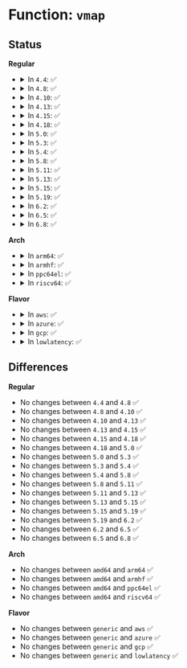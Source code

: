 # Function: <code>vmap</code>

## Status
<b>Regular</b>
<ul>
<li>
<details>
<summary>In <code>4.4</code>: ✅</summary>

```c
void *vmap(struct page **pages, unsigned int count, long unsigned int flags, pgprot_t prot);
```

**Collision:** Unique Global

**Inline:** No

**Transformation:** False

**Instances:**

```
In mm/vmalloc.c (ffffffff811ceec0)
Location: mm/vmalloc.c:1552
Inline: False
Direct callers:
  - arch/x86/xen/grant-table.c:xen_pvh_gnttab_setup
  - drivers/xen/xenbus/xenbus_client.c:xenbus_map_ring_valloc_hvm
  - drivers/base/firmware_class.c:firmware_loading_store
```
**Symbols:**

```
ffffffff811ceec0-ffffffff811cef6e: vmap (STB_GLOBAL)
```
</details>
</li>
<li>
<details>
<summary>In <code>4.8</code>: ✅</summary>

```c
void *vmap(struct page **pages, unsigned int count, long unsigned int flags, pgprot_t prot);
```

**Collision:** Unique Global

**Inline:** No

**Transformation:** False

**Instances:**

```
In mm/vmalloc.c (ffffffff811ec050)
Location: mm/vmalloc.c:1573
Inline: False
Direct callers:
  - drivers/xen/xenbus/xenbus_client.c:xenbus_map_ring_valloc_hvm
  - drivers/xen/xlate_mmu.c:xen_xlate_map_ballooned_pages
  - drivers/base/firmware_class.c:firmware_loading_store
```
**Symbols:**

```
ffffffff811ec050-ffffffff811ec0fe: vmap (STB_GLOBAL)
```
</details>
</li>
<li>
<details>
<summary>In <code>4.10</code>: ✅</summary>

```c
void *vmap(struct page **pages, unsigned int count, long unsigned int flags, pgprot_t prot);
```

**Collision:** Unique Global

**Inline:** No

**Transformation:** False

**Instances:**

```
In mm/vmalloc.c (ffffffff811fd290)
Location: mm/vmalloc.c:1588
Inline: False
Direct callers:
  - drivers/xen/xenbus/xenbus_client.c:xenbus_map_ring_valloc_hvm
  - drivers/xen/xlate_mmu.c:xen_xlate_map_ballooned_pages
  - drivers/base/firmware_class.c:firmware_loading_store
```
**Symbols:**

```
ffffffff811fd290-ffffffff811fd33e: vmap (STB_GLOBAL)
```
</details>
</li>
<li>
<details>
<summary>In <code>4.13</code>: ✅</summary>

```c
void *vmap(struct page **pages, unsigned int count, long unsigned int flags, pgprot_t prot);
```

**Collision:** Unique Global

**Inline:** No

**Transformation:** False

**Instances:**

```
In mm/vmalloc.c (ffffffff81207f70)
Location: mm/vmalloc.c:1640
Inline: False
Direct callers:
  - kernel/kexec_core.c:kimage_crash_copy_vmcoreinfo
  - drivers/xen/xenbus/xenbus_client.c:xenbus_map_ring_valloc_hvm
  - drivers/xen/xlate_mmu.c:xen_xlate_map_ballooned_pages
  - drivers/base/firmware_class.c:firmware_loading_store
```
**Symbols:**

```
ffffffff81207f70-ffffffff81208014: vmap (STB_GLOBAL)
```
</details>
</li>
<li>
<details>
<summary>In <code>4.15</code>: ✅</summary>

```c
void *vmap(struct page **pages, unsigned int count, long unsigned int flags, pgprot_t prot);
```

**Collision:** Unique Global

**Inline:** No

**Transformation:** False

**Instances:**

```
In mm/vmalloc.c (ffffffff81221050)
Location: mm/vmalloc.c:1638
Inline: False
Direct callers:
  - kernel/kexec_core.c:kimage_crash_copy_vmcoreinfo
  - drivers/xen/xenbus/xenbus_client.c:xenbus_map_ring_valloc_hvm
  - drivers/xen/xlate_mmu.c:xen_xlate_map_ballooned_pages
  - drivers/base/firmware_class.c:firmware_loading_store
```
**Symbols:**

```
ffffffff81221050-ffffffff812210f4: vmap (STB_GLOBAL)
```
</details>
</li>
<li>
<details>
<summary>In <code>4.18</code>: ✅</summary>

```c
void *vmap(struct page **pages, unsigned int count, long unsigned int flags, pgprot_t prot);
```

**Collision:** Unique Global

**Inline:** No

**Transformation:** False

**Instances:**

```
In mm/vmalloc.c (ffffffff81242f00)
Location: mm/vmalloc.c:1625
Inline: False
Direct callers:
  - kernel/kexec_core.c:kimage_crash_copy_vmcoreinfo
  - security/keys/big_key.c:big_key_alloc_buffer
  - drivers/xen/xenbus/xenbus_client.c:xenbus_map_ring_valloc_hvm
  - drivers/xen/xlate_mmu.c:xen_xlate_map_ballooned_pages
  - drivers/base/firmware_loader/fallback.c:firmware_loading_store
```
**Symbols:**

```
ffffffff81242f00-ffffffff81242fa4: vmap (STB_GLOBAL)
```
</details>
</li>
<li>
<details>
<summary>In <code>5.0</code>: ✅</summary>

```c
void *vmap(struct page **pages, unsigned int count, long unsigned int flags, pgprot_t prot);
```

**Collision:** Unique Global

**Inline:** No

**Transformation:** False

**Instances:**

```
In mm/vmalloc.c (ffffffff81257610)
Location: mm/vmalloc.c:1631
Inline: False
Direct callers:
  - kernel/kexec_core.c:kimage_crash_copy_vmcoreinfo
  - security/keys/big_key.c:big_key_alloc_buffer
  - drivers/xen/xenbus/xenbus_client.c:xenbus_map_ring_valloc_hvm
  - drivers/xen/xlate_mmu.c:xen_xlate_map_ballooned_pages
  - drivers/base/firmware_loader/fallback.c:firmware_loading_store
```
**Symbols:**

```
ffffffff81257610-ffffffff812576b7: vmap (STB_GLOBAL)
```
</details>
</li>
<li>
<details>
<summary>In <code>5.3</code>: ✅</summary>

```c
void *vmap(struct page **pages, unsigned int count, long unsigned int flags, pgprot_t prot);
```

**Collision:** Unique Global

**Inline:** No

**Transformation:** False

**Instances:**

```
In mm/vmalloc.c (ffffffff8126a3f0)
Location: mm/vmalloc.c:2365
Inline: False
Direct callers:
  - arch/x86/kernel/irq_64.c:irq_init_percpu_irqstack
  - kernel/kexec_core.c:kimage_crash_copy_vmcoreinfo
  - security/keys/big_key.c:big_key_alloc_buffer
  - drivers/xen/xenbus/xenbus_client.c:xenbus_map_ring_valloc_hvm
  - drivers/xen/xlate_mmu.c:xen_xlate_map_ballooned_pages
```
**Symbols:**

```
ffffffff8126a3f0-ffffffff8126a497: vmap (STB_GLOBAL)
```
</details>
</li>
<li>
<details>
<summary>In <code>5.4</code>: ✅</summary>

```c
void *vmap(struct page **pages, unsigned int count, long unsigned int flags, pgprot_t prot);
```

**Collision:** Unique Global

**Inline:** No

**Transformation:** False

**Instances:**

```
In mm/vmalloc.c (ffffffff81279300)
Location: mm/vmalloc.c:2371
Inline: False
Direct callers:
  - arch/x86/kernel/irq_64.c:irq_init_percpu_irqstack
  - kernel/kexec_core.c:kimage_crash_copy_vmcoreinfo
  - security/keys/big_key.c:big_key_alloc_buffer
  - drivers/xen/xenbus/xenbus_client.c:xenbus_map_ring_valloc_hvm
  - drivers/xen/xlate_mmu.c:xen_xlate_map_ballooned_pages
```
**Symbols:**

```
ffffffff81279300-ffffffff812793a7: vmap (STB_GLOBAL)
```
</details>
</li>
<li>
<details>
<summary>In <code>5.8</code>: ✅</summary>

```c
void *vmap(struct page **pages, unsigned int count, long unsigned int flags, pgprot_t prot);
```

**Collision:** Unique Global

**Inline:** No

**Transformation:** False

**Instances:**

```
In mm/vmalloc.c (ffffffff812ac040)
Location: mm/vmalloc.c:2418
Inline: False
Direct callers:
  - arch/x86/kernel/irq_64.c:map_irq_stack
  - kernel/kexec_core.c:kimage_crash_copy_vmcoreinfo
  - kernel/relay.c:relay_alloc_buf
  - kernel/relay.c:relay_alloc_buf
  - kernel/bpf/ringbuf.c:bpf_ringbuf_area_alloc
  - drivers/xen/xenbus/xenbus_client.c:xenbus_map_ring_hvm
  - drivers/xen/xlate_mmu.c:xen_xlate_map_ballooned_pages
  - drivers/base/firmware_loader/main.c:fw_decompress_xz_pages
  - drivers/dma-buf/heaps/heap-helpers.c:dma_heap_dma_buf_vmap
  - net/xdp/xsk_buff_pool.c:xp_create
```
**Symbols:**

```
ffffffff812ac040-ffffffff812ac0ce: vmap (STB_GLOBAL)
```
</details>
</li>
<li>
<details>
<summary>In <code>5.11</code>: ✅</summary>

```c
void *vmap(struct page **pages, unsigned int count, long unsigned int flags, pgprot_t prot);
```

**Collision:** Unique Global

**Inline:** No

**Transformation:** False

**Instances:**

```
In mm/vmalloc.c (ffffffff812b7600)
Location: mm/vmalloc.c:2403
Inline: False
Direct callers:
  - arch/x86/kernel/irq_64.c:map_irq_stack
  - kernel/kexec_core.c:kimage_crash_copy_vmcoreinfo
  - kernel/relay.c:relay_alloc_buf
  - kernel/relay.c:relay_alloc_buf
  - kernel/bpf/ringbuf.c:bpf_ringbuf_area_alloc
  - drivers/xen/xenbus/xenbus_client.c:xenbus_map_ring_hvm
  - drivers/xen/xlate_mmu.c:xen_xlate_map_ballooned_pages
  - drivers/base/firmware_loader/main.c:fw_decompress_xz_pages
  - drivers/dma-buf/heaps/system_heap.c:system_heap_do_vmap
  - net/xdp/xdp_umem.c:xdp_umem_reg
```
**Symbols:**

```
ffffffff812b7600-ffffffff812b76b4: vmap (STB_GLOBAL)
```
</details>
</li>
<li>
<details>
<summary>In <code>5.13</code>: ✅</summary>

```c
void *vmap(struct page **pages, unsigned int count, long unsigned int flags, pgprot_t prot);
```

**Collision:** Unique Global

**Inline:** No

**Transformation:** False

**Instances:**

```
In mm/vmalloc.c (ffffffff812bced0)
Location: mm/vmalloc.c:2685
Inline: False
Direct callers:
  - arch/x86/kernel/irq_64.c:irq_init_percpu_irqstack
  - kernel/dma/mapping.c:dma_vmap_noncontiguous
  - kernel/kexec_core.c:kimage_crash_copy_vmcoreinfo
  - kernel/relay.c:relay_create_buf
  - kernel/relay.c:relay_create_buf
  - kernel/bpf/ringbuf.c:bpf_ringbuf_alloc
  - drivers/xen/xenbus/xenbus_client.c:xenbus_map_ring_hvm
  - drivers/xen/xlate_mmu.c:xen_xlate_map_ballooned_pages
  - drivers/base/firmware_loader/main.c:fw_decompress_xz
  - drivers/dma-buf/heaps/system_heap.c:system_heap_vmap
  - net/xdp/xdp_umem.c:xdp_umem_reg
```
**Symbols:**

```
ffffffff812bced0-ffffffff812bcf85: vmap (STB_GLOBAL)
```
</details>
</li>
<li>
<details>
<summary>In <code>5.15</code>: ✅</summary>

```c
void *vmap(struct page **pages, unsigned int count, long unsigned int flags, pgprot_t prot);
```

**Collision:** Unique Global

**Inline:** No

**Transformation:** False

**Instances:**

```
In mm/vmalloc.c (ffffffff812ff640)
Location: mm/vmalloc.c:2738
Inline: False
Direct callers:
  - arch/x86/kernel/irq_64.c:irq_init_percpu_irqstack
  - kernel/dma/mapping.c:dma_vmap_noncontiguous
  - kernel/kexec_core.c:kimage_crash_copy_vmcoreinfo
  - kernel/relay.c:relay_create_buf
  - kernel/relay.c:relay_create_buf
  - kernel/bpf/ringbuf.c:bpf_ringbuf_alloc
  - drivers/xen/xenbus/xenbus_client.c:xenbus_map_ring_hvm
  - drivers/xen/xlate_mmu.c:xen_xlate_map_ballooned_pages
  - drivers/base/firmware_loader/main.c:fw_decompress_xz
  - drivers/dma-buf/heaps/system_heap.c:system_heap_vmap
  - net/xdp/xdp_umem.c:xdp_umem_reg
```
**Symbols:**

```
ffffffff812ff640-ffffffff812ff6f5: vmap (STB_GLOBAL)
```
</details>
</li>
<li>
<details>
<summary>In <code>5.19</code>: ✅</summary>

```c
void *vmap(struct page **pages, unsigned int count, long unsigned int flags, pgprot_t prot);
```

**Collision:** Unique Global

**Inline:** No

**Transformation:** False

**Instances:**

```
In mm/vmalloc.c (ffffffff813667a0)
Location: mm/vmalloc.c:2782
Inline: False
Direct callers:
  - arch/x86/kernel/irq_64.c:irq_init_percpu_irqstack
  - kernel/dma/mapping.c:dma_vmap_noncontiguous
  - kernel/dma/remap.c:dma_common_contiguous_remap
  - kernel/dma/remap.c:dma_common_pages_remap
  - kernel/kexec_core.c:kimage_crash_copy_vmcoreinfo
  - kernel/relay.c:relay_alloc_buf
  - kernel/relay.c:relay_alloc_buf
  - kernel/bpf/ringbuf.c:bpf_ringbuf_alloc
  - drivers/xen/xenbus/xenbus_client.c:xenbus_map_ring_hvm
  - drivers/xen/xlate_mmu.c:xen_xlate_map_ballooned_pages
  - drivers/base/firmware_loader/main.c:fw_map_paged_buf
  - drivers/dma-buf/heaps/system_heap.c:system_heap_vmap
  - net/xdp/xdp_umem.c:xdp_umem_reg
```
**Symbols:**

```
ffffffff813667a0-ffffffff8136687d: vmap (STB_GLOBAL)
```
</details>
</li>
<li>
<details>
<summary>In <code>6.2</code>: ✅</summary>

```c
void *vmap(struct page **pages, unsigned int count, long unsigned int flags, pgprot_t prot);
```

**Collision:** Unique Global

**Inline:** No

**Transformation:** False

**Instances:**

```
In mm/vmalloc.c (ffffffff813e2400)
Location: mm/vmalloc.c:2844
Inline: False
Direct callers:
  - arch/x86/kernel/irq_64.c:irq_init_percpu_irqstack
  - kernel/dma/mapping.c:dma_vmap_noncontiguous
  - kernel/dma/remap.c:dma_common_contiguous_remap
  - kernel/dma/remap.c:dma_common_pages_remap
  - kernel/kexec_core.c:kimage_crash_copy_vmcoreinfo
  - kernel/relay.c:relay_alloc_buf
  - kernel/relay.c:relay_alloc_buf
  - kernel/bpf/ringbuf.c:bpf_ringbuf_alloc
  - drivers/xen/xenbus/xenbus_client.c:xenbus_map_ring_hvm
  - drivers/xen/xlate_mmu.c:xen_xlate_map_ballooned_pages
  - drivers/base/firmware_loader/main.c:fw_map_paged_buf
  - drivers/dma-buf/heaps/system_heap.c:system_heap_vmap
  - net/xdp/xdp_umem.c:xdp_umem_reg
```
**Symbols:**

```
ffffffff813e2400-ffffffff813e24dd: vmap (STB_GLOBAL)
```
</details>
</li>
<li>
<details>
<summary>In <code>6.5</code>: ✅</summary>

```c
void *vmap(struct page **pages, unsigned int count, long unsigned int flags, pgprot_t prot);
```

**Collision:** Unique Global

**Inline:** No

**Transformation:** False

**Instances:**

```
In mm/vmalloc.c (ffffffff81416c80)
Location: mm/vmalloc.c:2895
Inline: False
Direct callers:
  - arch/x86/kernel/irq_64.c:irq_init_percpu_irqstack
  - kernel/dma/mapping.c:dma_vmap_noncontiguous
  - kernel/dma/remap.c:dma_common_contiguous_remap
  - kernel/dma/remap.c:dma_common_pages_remap
  - kernel/module/decompress.c:module_decompress
  - kernel/kexec_core.c:kimage_crash_copy_vmcoreinfo
  - kernel/relay.c:relay_alloc_buf
  - kernel/relay.c:relay_alloc_buf
  - kernel/bpf/ringbuf.c:bpf_ringbuf_alloc
  - drivers/xen/xenbus/xenbus_client.c:xenbus_map_ring_hvm
  - drivers/xen/xlate_mmu.c:xen_xlate_map_ballooned_pages
  - drivers/base/firmware_loader/main.c:fw_map_paged_buf
  - drivers/dma-buf/heaps/system_heap.c:system_heap_vmap
  - net/xdp/xdp_umem.c:xdp_umem_reg
```
**Symbols:**

```
ffffffff81416c80-ffffffff81416d70: vmap (STB_GLOBAL)
```
</details>
</li>
<li>
<details>
<summary>In <code>6.8</code>: ✅</summary>

```c
void *vmap(struct page **pages, unsigned int count, long unsigned int flags, pgprot_t prot);
```

**Collision:** Unique Global

**Inline:** No

**Transformation:** False

**Instances:**

```
In mm/vmalloc.c (ffffffff81443750)
Location: mm/vmalloc.c:2895
Inline: False
Direct callers:
  - arch/x86/kernel/irq_64.c:irq_init_percpu_irqstack
  - kernel/dma/mapping.c:dma_vmap_noncontiguous
  - kernel/dma/remap.c:dma_common_contiguous_remap
  - kernel/dma/remap.c:dma_common_pages_remap
  - kernel/module/decompress.c:module_decompress
  - kernel/kexec_core.c:kimage_crash_copy_vmcoreinfo
  - kernel/relay.c:relay_alloc_buf
  - kernel/relay.c:relay_alloc_buf
  - kernel/bpf/ringbuf.c:bpf_ringbuf_alloc
  - drivers/xen/xenbus/xenbus_client.c:xenbus_map_ring_hvm
  - drivers/xen/xlate_mmu.c:xen_xlate_map_ballooned_pages
  - drivers/base/firmware_loader/main.c:fw_map_paged_buf
  - drivers/dma-buf/heaps/system_heap.c:system_heap_vmap
  - drivers/gpu/drm/drm_gem_shmem_helper.c:drm_gem_shmem_vmap
  - net/xdp/xdp_umem.c:xdp_umem_reg
```
**Symbols:**

```
ffffffff81443750-ffffffff81443840: vmap (STB_GLOBAL)
```
</details>
</li>
</ul>
<b>Arch</b>
<ul>
<li>
<details>
<summary>In <code>arm64</code>: ✅</summary>

```c
void *vmap(struct page **pages, unsigned int count, long unsigned int flags, pgprot_t prot);
```

**Collision:** Unique Global

**Inline:** No

**Transformation:** False

**Instances:**

```
In mm/vmalloc.c (ffff80001030fd48)
Location: mm/vmalloc.c:2371
Inline: False
Direct callers:
  - kernel/kexec_core.c:kimage_crash_copy_vmcoreinfo
  - security/keys/big_key.c:big_key_alloc_buffer
  - drivers/xen/xenbus/xenbus_client.c:xenbus_map_ring_valloc_hvm
  - drivers/xen/xlate_mmu.c:xen_xlate_map_ballooned_pages
```
**Symbols:**

```
ffff80001030fd48-ffff80001030fe10: vmap (STB_GLOBAL)
```
</details>
</li>
<li>
<details>
<summary>In <code>armhf</code>: ✅</summary>

```c
void *vmap(struct page **pages, unsigned int count, long unsigned int flags, pgprot_t prot);
```

**Collision:** Unique Global

**Inline:** No

**Transformation:** False

**Instances:**

```
In mm/vmalloc.c (c052c264)
Location: mm/vmalloc.c:2371
Inline: False
Direct callers:
  - arch/arm/mm/fault-armv.c:check_writebuffer_bugs
  - arch/arm/mm/fault-armv.c:check_writebuffer_bugs
  - kernel/kexec_core.c:kimage_crash_copy_vmcoreinfo
  - fs/pstore/ram_core.c:persistent_ram_new
  - security/keys/big_key.c:big_key_alloc_buffer
  - net/xdp/xdp_umem.c:xdp_umem_create
```
**Symbols:**

```
c052c264-c052c2e0: vmap (STB_GLOBAL)
```
</details>
</li>
<li>
<details>
<summary>In <code>ppc64el</code>: ✅</summary>

```c
void *vmap(struct page **pages, unsigned int count, long unsigned int flags, pgprot_t prot);
```

**Collision:** Unique Global

**Inline:** No

**Transformation:** False

**Instances:**

```
In mm/vmalloc.c (c0000000003e0fa0)
Location: mm/vmalloc.c:2371
Inline: False
Direct callers:
  - kernel/kexec_core.c:kimage_crash_copy_vmcoreinfo
  - security/keys/big_key.c:big_key_alloc_buffer
```
**Symbols:**

```
c0000000003e0fa0-c0000000003e10ac: vmap (STB_GLOBAL)
```
</details>
</li>
<li>
<details>
<summary>In <code>riscv64</code>: ✅</summary>

```c
void *vmap(struct page **pages, unsigned int count, long unsigned int flags, pgprot_t prot);
```

**Collision:** Unique Global

**Inline:** No

**Transformation:** False

**Instances:**

```
In mm/vmalloc.c (ffffffe0002182aa)
Location: mm/vmalloc.c:2371
Inline: False
Direct callers:
  - security/keys/big_key.c:big_key_alloc_buffer
```
**Symbols:**

```
ffffffe0002182aa-ffffffe00021833e: vmap (STB_GLOBAL)
```
</details>
</li>
</ul>
<b>Flavor</b>
<ul>
<li>
<details>
<summary>In <code>aws</code>: ✅</summary>

```c
void *vmap(struct page **pages, unsigned int count, long unsigned int flags, pgprot_t prot);
```

**Collision:** Unique Global

**Inline:** No

**Transformation:** False

**Instances:**

```
In mm/vmalloc.c (ffffffff81271950)
Location: mm/vmalloc.c:2371
Inline: False
Direct callers:
  - arch/x86/kernel/irq_64.c:irq_init_percpu_irqstack
  - kernel/kexec_core.c:kimage_crash_copy_vmcoreinfo
  - security/keys/big_key.c:big_key_alloc_buffer
  - drivers/xen/xenbus/xenbus_client.c:xenbus_map_ring_valloc_hvm
  - drivers/xen/xlate_mmu.c:xen_xlate_map_ballooned_pages
```
**Symbols:**

```
ffffffff81271950-ffffffff812719f7: vmap (STB_GLOBAL)
```
</details>
</li>
<li>
<details>
<summary>In <code>azure</code>: ✅</summary>

```c
void *vmap(struct page **pages, unsigned int count, long unsigned int flags, pgprot_t prot);
```

**Collision:** Unique Global

**Inline:** No

**Transformation:** False

**Instances:**

```
In mm/vmalloc.c (ffffffff812638c0)
Location: mm/vmalloc.c:2371
Inline: False
Direct callers:
  - arch/x86/kernel/irq_64.c:irq_init_percpu_irqstack
  - kernel/kexec_core.c:kimage_crash_copy_vmcoreinfo
  - security/keys/big_key.c:big_key_alloc_buffer
  - drivers/hv/ring_buffer.c:hv_ringbuffer_init
```
**Symbols:**

```
ffffffff812638c0-ffffffff81263967: vmap (STB_GLOBAL)
```
</details>
</li>
<li>
<details>
<summary>In <code>gcp</code>: ✅</summary>

```c
void *vmap(struct page **pages, unsigned int count, long unsigned int flags, pgprot_t prot);
```

**Collision:** Unique Global

**Inline:** No

**Transformation:** False

**Instances:**

```
In mm/vmalloc.c (ffffffff8126f6f0)
Location: mm/vmalloc.c:2371
Inline: False
Direct callers:
  - arch/x86/kernel/irq_64.c:irq_init_percpu_irqstack
  - kernel/kexec_core.c:kimage_crash_copy_vmcoreinfo
  - security/keys/big_key.c:big_key_alloc_buffer
  - drivers/xen/xenbus/xenbus_client.c:xenbus_map_ring_valloc_hvm
  - drivers/xen/xlate_mmu.c:xen_xlate_map_ballooned_pages
  - drivers/base/firmware_loader/main.c:fw_map_paged_buf
```
**Symbols:**

```
ffffffff8126f6f0-ffffffff8126f797: vmap (STB_GLOBAL)
```
</details>
</li>
<li>
<details>
<summary>In <code>lowlatency</code>: ✅</summary>

```c
void *vmap(struct page **pages, unsigned int count, long unsigned int flags, pgprot_t prot);
```

**Collision:** Unique Global

**Inline:** No

**Transformation:** False

**Instances:**

```
In mm/vmalloc.c (ffffffff8127f110)
Location: mm/vmalloc.c:2371
Inline: False
Direct callers:
  - arch/x86/kernel/irq_64.c:irq_init_percpu_irqstack
  - kernel/kexec_core.c:kimage_crash_copy_vmcoreinfo
  - security/keys/big_key.c:big_key_alloc_buffer
  - drivers/xen/xenbus/xenbus_client.c:xenbus_map_ring_valloc_hvm
  - drivers/xen/xlate_mmu.c:xen_xlate_map_ballooned_pages
```
**Symbols:**

```
ffffffff8127f110-ffffffff8127f1a4: vmap (STB_GLOBAL)
```
</details>
</li>
</ul>

## Differences
<b>Regular</b>
<ul>
<li>
No changes between <code>4.4</code> and <code>4.8</code> ✅
</li>
<li>
No changes between <code>4.8</code> and <code>4.10</code> ✅
</li>
<li>
No changes between <code>4.10</code> and <code>4.13</code> ✅
</li>
<li>
No changes between <code>4.13</code> and <code>4.15</code> ✅
</li>
<li>
No changes between <code>4.15</code> and <code>4.18</code> ✅
</li>
<li>
No changes between <code>4.18</code> and <code>5.0</code> ✅
</li>
<li>
No changes between <code>5.0</code> and <code>5.3</code> ✅
</li>
<li>
No changes between <code>5.3</code> and <code>5.4</code> ✅
</li>
<li>
No changes between <code>5.4</code> and <code>5.8</code> ✅
</li>
<li>
No changes between <code>5.8</code> and <code>5.11</code> ✅
</li>
<li>
No changes between <code>5.11</code> and <code>5.13</code> ✅
</li>
<li>
No changes between <code>5.13</code> and <code>5.15</code> ✅
</li>
<li>
No changes between <code>5.15</code> and <code>5.19</code> ✅
</li>
<li>
No changes between <code>5.19</code> and <code>6.2</code> ✅
</li>
<li>
No changes between <code>6.2</code> and <code>6.5</code> ✅
</li>
<li>
No changes between <code>6.5</code> and <code>6.8</code> ✅
</li>
</ul>
<b>Arch</b>
<ul>
<li>
No changes between <code>amd64</code> and <code>arm64</code> ✅
</li>
<li>
No changes between <code>amd64</code> and <code>armhf</code> ✅
</li>
<li>
No changes between <code>amd64</code> and <code>ppc64el</code> ✅
</li>
<li>
No changes between <code>amd64</code> and <code>riscv64</code> ✅
</li>
</ul>
<b>Flavor</b>
<ul>
<li>
No changes between <code>generic</code> and <code>aws</code> ✅
</li>
<li>
No changes between <code>generic</code> and <code>azure</code> ✅
</li>
<li>
No changes between <code>generic</code> and <code>gcp</code> ✅
</li>
<li>
No changes between <code>generic</code> and <code>lowlatency</code> ✅
</li>
</ul>
